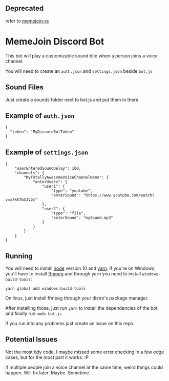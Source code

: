 ## Deprecated
refer to [memejoin-rs](https://github.com/pcleavelin/memejoin-rs)

# MemeJoin Discord Bot
This bot will play a customizable sound bite when a person joins a voice channel.

You will need to create an `auth.json` and `settings.json` beside `bot.js`

## Sound Files
Just create a sounds folder next to bot.js and put them in there.

## Example of `auth.json`
```
{
  "token": "MyDiscordBotToken"
}
```

## Example of `settings.json`
```
{
	"userEnteredSoundDelay": 100,
	"channels": {
		"MyTotallyAwesomeVoiceChannelName": {
			"enterUsers": {
				"user1": {
					"type": "youtube",
					"enterSound": "https://www.youtube.com/watch?v=x7KK7bXJV2c"
				},
				"user2": {
					"type": "file",
					"enterSound": "mySound.mp3"
				}
			}
		}
	}
}
```

## Running
You will need to install [node](https://nodejs.org/en/) version 10 and [yarn](https://yarnpkg.com).
If you're on Windows, you'll have to install [ffmpeg](https://ffmpeg.org/) and through yarn you need to install `windows-build-tools`:

```yarn global add windows-build-tools```

On linux, just install ffmpeg through your distro's package manager.

After installing those, just run `yarn` to install the dependencies of the bot, and finally run `node bot.js`

If you run into any problems just create an issue on this repo.

## Potential Issues
Not the most tidy code, I maybe missed some error checking in a few edge cases, but for the most part it works. :P

If multiple people join a voice channel at the same time, weird things could happen. Will fix later. Maybe. Sometime...
